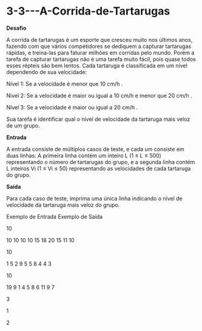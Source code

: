 # 3-3---A-Corrida-de-Tartarugas

**Desafio**

A corrida de tartarugas é um esporte que cresceu muito nos últimos anos, fazendo com que vários competidores se dediquem a capturar tartarugas rápidas, e treina-las para faturar milhões em corridas pelo mundo. Porém a tarefa de capturar tartarugas não é uma tarefa muito fácil, pois quase todos esses répteis são bem lentos. Cada tartaruga é classificada em um nível dependendo de sua velocidade:


Nível 1: Se a velocidade é menor que 10 cm/h .

Nível 2: Se a velocidade é maior ou igual a 10 cm/h e menor que 20 cm/h .

Nível 3: Se a velocidade é maior ou igual a 20 cm/h .

Sua tarefa é identificar qual o nível de velocidade da tartaruga mais veloz de um grupo.

**Entrada**

A entrada consiste de múltiplos casos de teste, e cada um consiste em duas linhas: A primeira linha contém um inteiro L (1 ≤ L ≤ 500) representando o número de tartarugas do grupo, e a segunda linha contém L inteiros Vi (1 ≤ Vi ≤ 50) representando as velocidades de cada tartaruga do grupo.

**Saída**

Para cada caso de teste, imprima uma única linha indicando o nível de velocidade da tartaruga mais veloz do grupo.

 
Exemplo de Entrada	Exemplo de Saída

10

10 10 10 10 15 18 20 15 11 10

10

1 5 2 9 5 5 8 4 4 3

10

19 9 1 4 5 8 6 11 9 7

3

1

2
